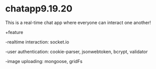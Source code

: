 # chatapp9.19.20

 This is a real-time chat app where everyone can interact one another!
 
 +feature 
 
 -realtime interaction: socket.io
 
 -user authentication: cookie-parser, jsonwebtoken, bcrypt, validator
 
 -image uploading: mongoose, gridFs
